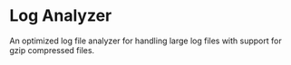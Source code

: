 Log Analyzer
=====
An optimized log file analyzer for handling large log files with support for gzip compressed files.
